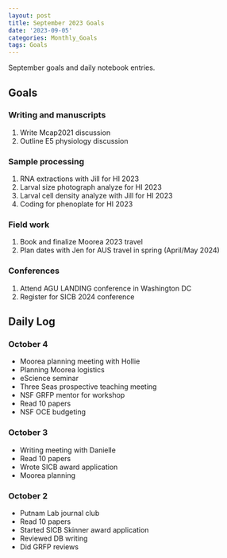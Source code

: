 ```yaml
---
layout: post
title: September 2023 Goals
date: '2023-09-05'
categories: Monthly_Goals
tags: Goals
---
```

September goals and daily notebook entries. 

## Goals  

### Writing and manuscripts 
              
1. Write Mcap2021 discussion
4. Outline E5 physiology discussion

### Sample processing

1. RNA extractions with Jill for HI 2023
2. Larval size photograph analyze for HI 2023 
3. Larval cell density analyze with Jill for HI 2023
4. Coding for phenoplate for HI 2023

### Field work

1. Book and finalize Moorea 2023 travel
2. Plan dates with Jen for AUS travel in spring (April/May 2024) 

### Conferences

1. Attend AGU LANDING conference in Washington DC 
2. Register for SICB 2024 conference 

## **Daily Log**   

### October 4

- Moorea planning meeting with Hollie
- Planning Moorea logistics
- eScience seminar 
- Three Seas prospective teaching meeting
- NSF GRFP mentor for workshop
- Read 10 papers
- NSF OCE budgeting

### October 3

- Writing meeting with Danielle
- Read 10 papers
- Wrote SICB award application 
- Moorea planning

### October 2

- Putnam Lab journal club
- Read 10 papers 
- Started SICB Skinner award application
- Reviewed DB writing
- Did GRFP reviews